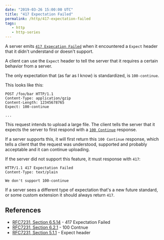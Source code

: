 ```yaml
---
date: "2019-03-26 15:00:00 UTC"
title: "417 Expectation Failed"
permalink: /http/417-expectation-failed
tags:
   - http
   - http-series
---
```


A server emits [`417 Expecation Failed`][1] when it encountered a `Expect`
header that it didn't understand or doesn't support.

A client can use the `Expect` header to tell the server that it requires a
certain behavior from a server.

The only expectation that (as far as I know) is standardized, is
`100-continue`.

This looks like this:

```http
POST /foo/bar HTTP/1.1
Content-Type: application/gzip
Content-Length: 12345678765
Expect: 100-continue

...
```

This request intends to upload a large file. The client tells the server that
it expects the server to first respond with a [`100 Continue`][2] response.

If a server supports this, it will first return this `100 Continue` response,
which tells a client that the request was understood, supported and probably
acceptable and it can continue uploading.

If the server did not support this feature, it must response with `417`:

```http
HTTP/1.1 417 Expectation Failed
Content-Type: text/plain

We don't support 100-continue
```

If a server sees a different type of expectation that's a new future standard,
or some custom extension it should always return `417`.

References
----------

* [RFC7231, Section 6.5.14][1] - 417 Expectation Failed
* [RFC7231, Section 6.2.1][3] - 100 Contnue
* [RFC7231, Section 5.1.1][4] - Expect header

[1]: https://tools.ietf.org/html/rfc7231#section-6.5.14 "417 Expectation Failed" 
[2]: /http/100-continue
[3]: https://tools.ietf.org/html/rfc7231#section-6.2.1 "100 Continue" 
[4]: https://tools.ietf.org/html/rfc7231#section-5.1.1 "Expect header"
